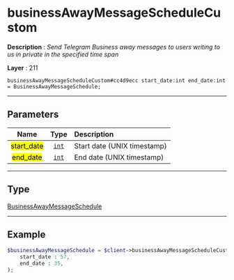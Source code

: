 # businessAwayMessageScheduleCustom

**Description** : *Send Telegram Business away messages to users writing to us in private in the specified time span*

**Layer** : 211

```tl
businessAwayMessageScheduleCustom#cc4d9ecc start_date:int end_date:int = BusinessAwayMessageSchedule;
```

---

## Parameters

| Name | Type | Description |
| :---: | :---: | :--- |
| <mark>start_date</mark> | [`int`](type/int) | Start date (UNIX timestamp) |
| <mark>end_date</mark> | [`int`](type/int) | End date (UNIX timestamp) |

---

## Type

[BusinessAwayMessageSchedule](type/BusinessAwayMessageSchedule)

---

## Example

```php
$businessAwayMessageSchedule = $client->businessAwayMessageScheduleCustom(
	start_date : 57,
	end_date : 35,
);
```